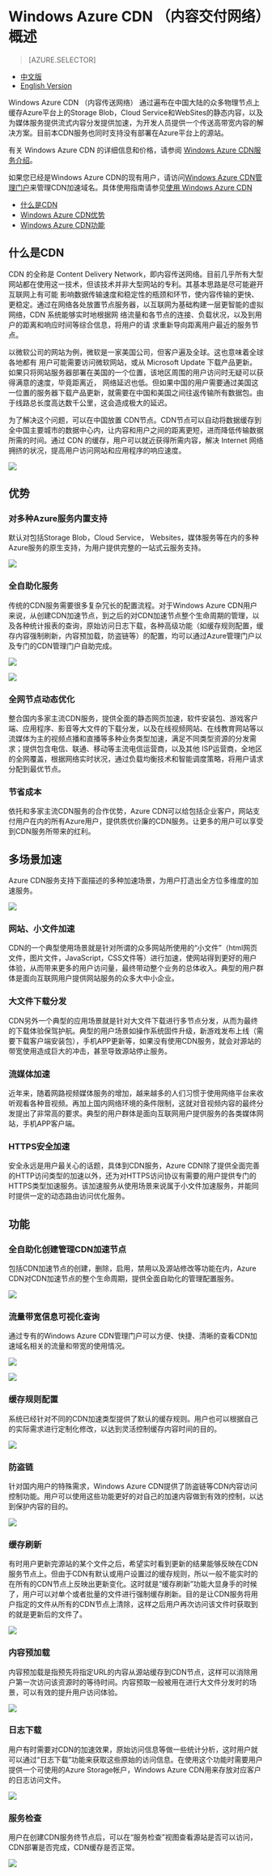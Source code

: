 <properties linkid="dev-net-common-tasks-cdn" urlDisplayName="CDN" pageTitle="Overview of Windows Azure CDN in China - Azure feature guide" metaKeywords="Azure CDN, Azure CDN, Azure blobs, Azure caching, Azure add-ons, CDN, CDN加速, CDN服务, 主流CDN, 多场景加速, 免费CDN, CDN网站加速, 网站加速, 网页加速, 静态加速, 下载加速, VOD加速, 流媒体直播加速, 云服务,  存储账户,缓存刷新, 回源, 云加速, 加速效果, 节点, 流量, CNAME, 带宽, 网速, 防盗链,https加速, 低成本带宽, 访问加速, 小文件加速, 下载加速, 大文件加速, 流媒体加速, HTTPS安全加速, 缓存刷新, 内容预加载, 防盗链, 日志下载, CDN技术文档, CDN帮助文档, CDN FAQ" description="Learn the overview of WIndows Azure CDN, advantages, typical scenarios and key features." metaCanonical="" services="" documentationCenter=".NET" title="" authors="" solutions="" manager="" editor="" />
<tags ms.service="cdn"
    ms.date=""
    wacn.date="2/23/2016"
    />

# Windows Azure CDN （内容交付网络）概述

> [AZURE.SELECTOR]
- [中文版](/documentation/articles/cdn-overview)
- [English Version](/documentation/articles/cdn-enus-overview)

Windows Azure CDN （内容传送网络） 通过遍布在中国大陆的众多物理节点上缓存Azure平台上的Storage Blob，Cloud Service和WebSites的静态内容，以及为媒体服务提供流式内容分发提供加速，为开发人员提供一个传送高带宽内容的解决方案。目前本CDN服务也同时支持没有部署在Azure平台上的源站。

有关 Windows Azure CDN 的详细信息和价格，请参阅 [Windows Azure CDN服务介绍](http://www.windowsazure.cn/home/features/cdn/)。

如果您已经是Windows Azure CDN的现有用户，请访问[Windows Azure CDN管理门户](https://manage.windowsazure.cn)来管理CDN加速域名。具体使用指南请参见[使用 Windows Azure CDN](http://www.windowsazure.cn/documentation/articles/cdn-how-to-use/)

+ [什么是CDN](#step1)
+ [Windows Azure CDN优势](#step2)
+ [Windows Azure CDN功能](#step3)

## 什么是CDN<a id="step1"></a>

CDN 的全称是 Content Delivery Network，即内容传送网络。目前几乎所有大型网站都在使用这一技术，但该技术并非大型网站的专利。其基本思路是尽可能避开互联网上有可能 影响数据传输速度和稳定性的瓶颈和环节，使内容传输的更快、更稳定。通过在网络各处放置节点服务器，以互联网为基础构建一层更智能的虚拟网络，CDN 系统能够实时地根据网 络流量和各节点的连接、负载状况，以及到用户的距离和响应时间等综合信息，将用户的请 求重新导向距离用户最近的服务节点。
 
以微软公司的网站为例，微软是一家美国公司，但客户遍及全球。这也意味着全球各地都有 用户可能需要访问微软网站，或从 Microsoft Update 下载产品更新。如果只将网站服务器部署在美国的一个位置，该地区周围的用户访问时无疑可以获得满意的速度，毕竟距离近， 网络延迟也低。但如果中国的用户需要通过美国这一位置的服务器下载产品更新，就需要在中国和美国之间往返传输所有数据包。由于线路总长度高达数千公里，这会造成极大的延迟。

为了解决这个问题，可以在中国放置 CDN节点。CDN节点可以自动将数据缓存到全中国主要城市的数据中心内，让内容和用户之间的距离更短，进而降低传输数据所需的时间。通过 CDN 的缓存，用户可以就近获得所需内容，解决 Internet 网络拥挤的状况，提高用户访问网站和应用程序的响应速度。


![][4]


## 优势<a id="step2"></a>

### 对多种Azure服务内置支持

默认对包括Storage Blob，Cloud Service， Websites，媒体服务等在内的多种Azure服务的原生支持，为用户提供完整的一站式云服务支持。

![][1]


### 全自助化服务

传统的CDN服务需要很多复杂冗长的配置流程。对于Windows Azure CDN用户来说，从创建CDN加速节点，到之后的对CDN加速节点整个生命周期的管理，以及各种统计报表的查询，原始访问日志下载，各种高级功能（如缓存规则配置，缓存内容强制刷新，内容预加载，防盗链等）的配置，均可以通过Azure管理门户以及专门的CDN管理门户自助完成。

![][2]  

![][3]

### 全网节点动态优化

整合国内多家主流CDN服务，提供全面的静态网页加速，软件安装包、游戏客户端、应用程序、影音等大文件的下载分发，以及在线视频网站、在线教育网站等以流媒体为主的视频点播和直播等多种业务类型加速，满足不同类型资源的分发需求；提供包含电信、联通、移动等主流电信运营商，以及其他 ISP运营商，全地区的全网覆盖，根据网络实时状况，通过负载均衡技术和智能调度策略，将用户请求分配到最优节点。


### 节省成本

依托和多家主流CDN服务的合作优势，Azure CDN可以给包括企业客户，网站支付用户在内的所有Azure用户，提供质优价廉的CDN服务。让更多的用户可以享受到CDN服务所带来的红利。

## 多场景加速

Azure CDN服务支持下面描述的多种加速场景，为用户打造出全方位多维度的加速服务。

![][8]

### 网站、小文件加速

CDN的一个典型使用场景就是针对所谓的众多网站所使用的“小文件”（html网页文件，图片文件，JavaScript，CSS文件等）进行加速，使网站得到更好的用户体验，从而带来更多的用户访问量，最终带动整个业务的总体收入。典型的用户群体是面向互联网用户提供网站服务的众多大中小企业。

### 大文件下载分发

CDN另外一个典型的应用场景就是针对大文件下载进行多节点分发，从而为最终的下载体验保驾护航。典型的用户场景如操作系统固件升级，新游戏发布上线（需要下载客户端安装包），手机APP更新等，如果没有使用CDN服务，就会对源站的带宽使用造成巨大的冲击，甚至导致源站停止服务。

### 流媒体加速

近年来，随着网路视频媒体服务的增加，越来越多的人们习惯于使用网络平台来收听观看各种音视频。再加上国内网络环境的条件限制，这就对音视频内容的最终分发提出了非常高的要求。典型的用户群体是面向互联网用户提供服务的各类媒体网站，手机APP客户端。

### HTTPS安全加速

安全永远是用户最关心的话题，具体到CDN服务，Azure CDN除了提供全面完善的HTTP访问类型的加速以外，还为对HTTPS访问协议有需要的用户提供专门的HTTPS类型加速服务。该加速服务从使用场景来说属于小文件加速服务，并能同时提供一定的动态路由访问优化服务。


## 功能<a id="step3"></a>

### 全自助化创建管理CDN加速节点

包括CDN加速节点的创建，删除，启用，禁用以及源站修改等功能在内，Azure CDN对CDN加速节点的整个生命周期，提供全面自助化的管理配置服务。

![][5]

### 流量带宽信息可视化查询

通过专有的Windows Azure CDN管理门户可以方便、快捷、清晰的查看CDN加速域名相关的流量和带宽的使用情况。

![][6]

![][7]


### 缓存规则配置

系统已经针对不同的CDN加速类型提供了默认的缓存规则。用户也可以根据自己的实际需求进行定制化修改，以达到灵活控制缓存内容时间的目的。

![][9]

### 防盗链

针对国内用户的特殊需求，Windows Azure CDN提供了防盗链等CDN内容访问控制功能。用户可以使用这些功能更好的对自己的加速内容做到有效的控制，以达到保护内容的目的。

![][10]


### 缓存刷新

有时用户更新完源站的某个文件之后，希望实时看到更新的结果能够反映在CDN服务节点上。但由于CDN有默认或用户设置过的缓存规则，所以一般不能实时的在所有的CDN节点上反映出更新变化。这时就是“缓存刷新”功能大显身手的时候了，用户可以对单个或者批量的文件进行强制缓存刷新。目的是让CDN服务将用户指定的文件从所有的CDN节点上清除，这样之后用户再次访问该文件时获取到的就是更新后的文件了。

![][11]

### 内容预加载

内容预加载是指预先将指定URL的内容从源站缓存到CDN节点，这样可以消除用户第一次访问该资源时的等待时间。内容预取一般被用在进行大文件分发时的场景，可以有效的提升用户访问体验。

![][12]

### 日志下载

用户有时需要对CDN的加速效果，原始访问信息等做一些统计分析，这时用户就可以通过“日志下载”功能来获取这些原始的访问信息。在使用这个功能时需要用户提供一个可使用的Azure Storage帐户，Windows Azure CDN用来存放对应客户的日志访问文件。

![][13]

### 服务检查

用户在创建CDN服务终节点后，可以在“服务检查”视图查看源站是否可以访问，CDN部署是否完成，CDN缓存是否正常。

![][14]

<!--Image references-->
[1]: ./media/cdn-overview/overview01.png
[2]: ./media/cdn-overview/image005.png
[3]: ./media/cdn-overview/overview02.png
[4]: ./media/cdn-overview/overview03.png
[5]: ./media/cdn-overview/overview04.png
[6]: ./media/cdn-overview/overview05.png
[7]: ./media/cdn-overview/overview06.png
[8]: ./media/cdn-overview/overview07.png
[9]: ./media/cdn-overview/overview08.png
[10]: ./media/cdn-overview/overview09.png
[11]: ./media/cdn-overview/overview10.png
[12]: ./media/cdn-overview/overview11.png
[13]: ./media/cdn-overview/overview12.png
[14]: ./media/cdn-overview/overview13.png